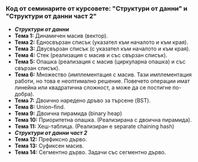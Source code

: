### Код от семинарите от курсовете: "Структури от данни" и "Структури от данни част 2"

- ***Структури от данни***
 - **Тема 1:** Динамичен масив (вектор). 
 - **Тема 2:** Едносвързан списък (указател към началото и към края). 
 - **Тема 3:** Двусвързан списък (с указател към началото и към края).
 - **Тема 4:** Стек (реализация с масив и със свързан списък).
 - **Тема 5:** Опашка (реализация с масив (циркуларна опашка) и със свързан списък).
 - **Тема 6:** Множество (имплементация с масив. Тази имплементация работи, но това е неоптимално решение. Повечето операции имат линейна или квадратична сложност, а може да се постигне по-добра).
 - **Тема 7:** Двоично наредено дръво за търсене (BST).
-  **Тема 8:** Union–find. 
- **Тема 9:**  Двоична пирамида (binary heap) 
- **Тема 10:**  Приоритетна опашка. (Реализирана с двоична пирамида). 
- **Тема 11:**  Хеш-таблица. (Реализиран е separate chaining hash)
- ***Структури от данни част 2***  
- **Тема 12:**  Префиксно дърво.
- **Тема 13:**  Суфиксен масив.
- **Тема 14:**  Сегментно дърво. Задачи със сегментно дърво.
